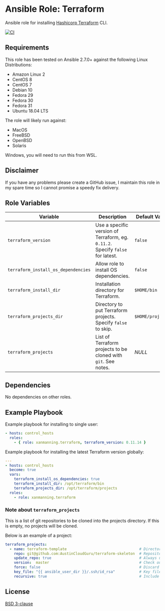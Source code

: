 # Ansible Role: Terraform

Ansible role for installing [Hashicorp Terraform](https://www.terraform.io/) CLI.

[![CI](https://github.com/PyratLabs/ansible-role-terraform-controller/actions/workflows/ci.yml/badge.svg)](https://github.com/PyratLabs/ansible-role-terraform-controller/actions/workflows/ci.yml)

## Requirements

This role has been tested on Ansible 2.7.0+ against the following Linux Distributions:

  - Amazon Linux 2
  - CentOS 8
  - CentOS 7
  - Debian 10
  - Fedora 29
  - Fedora 30
  - Fedora 31
  - Ubuntu 18.04 LTS

The role will likely run against:

  - MacOS
  - FreeBSD
  - OpenBSD
  - Solaris

Windows, you will need to run this from WSL.

## Disclaimer

If you have any problems please create a GitHub issue, I maintain this role in
my spare time so I cannot promise a speedy fix delivery.

## Role Variables


| Variable                            | Description                                                                    | Default Value             |
|-------------------------------------|--------------------------------------------------------------------------------|---------------------------|
| `terraform_version`                 | Use a specific version of Terraform, eg. `0.11.2`. Specify `false` for latest. | `false`                   |
| `terraform_install_os_dependencies` | Allow role to install OS dependencies.                                         | `false`                   |
| `terraform_install_dir`             | Installation directory for Terraform.                                          | `$HOME/bin`               |
| `terraform_projects_dir`            | Directory to put Terraform projects. Specify `false` to skip.                  | `$HOME/projects`          |
| `terraform_projects`                | List of Terraform projects to be cloned with `git`. See notes.                 | _NULL_                    |

## Dependencies

No dependencies on other roles.

## Example Playbook

Example playbook for installing to single user:

```yaml
- hosts: control_hosts
  roles:
    - { role: xanmanning.terraform, terraform_version: 0.11.14 }
```

Example playbook for installing the latest Terraform version globally:

```yaml
---
- hosts: control_hosts
  become: true
  vars:
    terraform_install_os_dependencies: true
    terraform_install_dir: /opt/terraform/bin
    terraform_projects_dir: /opt/terraform/projects
  roles:
    - role: xanmanning.terraform
```

### Note about `terraform_projects`

This is a list of git repositories to be cloned into the projects directory.
If this is empty, no projects will be cloned.

Below is an example of a project:

```yaml
terraform_projects:
  - name: terraform-template                                 # Directory name to clone into
    repo: git@github.com:AustinCloudGuru/terraform-skeleton  # Repository to clone
    update_repo: true                                        # Always update local copy of repo
    version:  master                                         # Check out this version of the repo
    force: false                                             # Discard any existing working copy of the repo
    key_file: "{{ ansible_user_dir }}/.ssh/id_rsa"           # Key file to use to clone the repo
    recursive: true                                          # Include submodules in clone
```

## License

[BSD 3-clause](LICENSE.txt)
